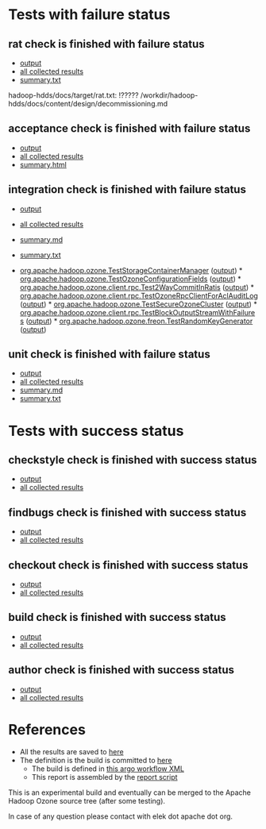 # Tests with failure status

## rat check is finished with failure status

   * [output](https://raw.githubusercontent.com/elek/ozone-ci/master/pr/pr-hdds-1949-jn7bv/rat/output.log)
   * [all collected results](https://github.com/elek/ozone-ci/tree/master/pr/pr-hdds-1949-jn7bv/rat)
   * [summary.txt](https://github.com/elek/ozone-ci/tree/master/pr/pr-hdds-1949-jn7bv/rat/summary.txt)

hadoop-hdds/docs/target/rat.txt: !????? /workdir/hadoop-hdds/docs/content/design/decommissioning.md

## acceptance check is finished with failure status

   * [output](https://raw.githubusercontent.com/elek/ozone-ci/master/pr/pr-hdds-1949-jn7bv/acceptance/output.log)
   * [all collected results](https://github.com/elek/ozone-ci/tree/master/pr/pr-hdds-1949-jn7bv/acceptance)
   * [summary.html](https://elek.github.io/ozone-ci/pr/pr-hdds-1949-jn7bv/acceptance/summary.html)


## integration check is finished with failure status

   * [output](https://raw.githubusercontent.com/elek/ozone-ci/master/pr/pr-hdds-1949-jn7bv/integration/output.log)
   * [all collected results](https://github.com/elek/ozone-ci/tree/master/pr/pr-hdds-1949-jn7bv/integration)
   * [summary.md](https://github.com/elek/ozone-ci/tree/master/pr/pr-hdds-1949-jn7bv/integration/summary.md)
   * [summary.txt](https://github.com/elek/ozone-ci/tree/master/pr/pr-hdds-1949-jn7bv/integration/summary.txt)

 * [org.apache.hadoop.ozone.TestStorageContainerManager](hadoop-ozone/integration-test/org.apache.hadoop.ozone.TestStorageContainerManager.txt) ([output](hadoop-ozone/integration-test/org.apache.hadoop.ozone.TestStorageContainerManager-output.txt/\n)) * [org.apache.hadoop.ozone.TestOzoneConfigurationFields](hadoop-ozone/integration-test/org.apache.hadoop.ozone.TestOzoneConfigurationFields.txt) ([output](hadoop-ozone/integration-test/org.apache.hadoop.ozone.TestOzoneConfigurationFields-output.txt/\n)) * [org.apache.hadoop.ozone.client.rpc.Test2WayCommitInRatis](hadoop-ozone/integration-test/org.apache.hadoop.ozone.client.rpc.Test2WayCommitInRatis.txt) ([output](hadoop-ozone/integration-test/org.apache.hadoop.ozone.client.rpc.Test2WayCommitInRatis-output.txt/\n)) * [org.apache.hadoop.ozone.client.rpc.TestOzoneRpcClientForAclAuditLog](hadoop-ozone/integration-test/org.apache.hadoop.ozone.client.rpc.TestOzoneRpcClientForAclAuditLog.txt) ([output](hadoop-ozone/integration-test/org.apache.hadoop.ozone.client.rpc.TestOzoneRpcClientForAclAuditLog-output.txt/\n)) * [org.apache.hadoop.ozone.TestSecureOzoneCluster](hadoop-ozone/integration-test/org.apache.hadoop.ozone.TestSecureOzoneCluster.txt) ([output](hadoop-ozone/integration-test/org.apache.hadoop.ozone.TestSecureOzoneCluster-output.txt/\n)) * [org.apache.hadoop.ozone.client.rpc.TestBlockOutputStreamWithFailures](hadoop-ozone/integration-test/org.apache.hadoop.ozone.client.rpc.TestBlockOutputStreamWithFailures.txt) ([output](hadoop-ozone/integration-test/org.apache.hadoop.ozone.client.rpc.TestBlockOutputStreamWithFailures-output.txt/\n)) * [org.apache.hadoop.ozone.freon.TestRandomKeyGenerator](hadoop-ozone/tools/org.apache.hadoop.ozone.freon.TestRandomKeyGenerator.txt) ([output](hadoop-ozone/tools/org.apache.hadoop.ozone.freon.TestRandomKeyGenerator-output.txt/\n))


## unit check is finished with failure status

   * [output](https://raw.githubusercontent.com/elek/ozone-ci/master/pr/pr-hdds-1949-jn7bv/unit/output.log)
   * [all collected results](https://github.com/elek/ozone-ci/tree/master/pr/pr-hdds-1949-jn7bv/unit)
   * [summary.md](https://github.com/elek/ozone-ci/tree/master/pr/pr-hdds-1949-jn7bv/unit/summary.md)
   * [summary.txt](https://github.com/elek/ozone-ci/tree/master/pr/pr-hdds-1949-jn7bv/unit/summary.txt)





# Tests with success status

## checkstyle check is finished with success status

   * [output](https://raw.githubusercontent.com/elek/ozone-ci/master/pr/pr-hdds-1949-jn7bv/checkstyle/output.log)
   * [all collected results](https://github.com/elek/ozone-ci/tree/master/pr/pr-hdds-1949-jn7bv/checkstyle)


## findbugs check is finished with success status

   * [output](https://raw.githubusercontent.com/elek/ozone-ci/master/pr/pr-hdds-1949-jn7bv/findbugs/output.log)
   * [all collected results](https://github.com/elek/ozone-ci/tree/master/pr/pr-hdds-1949-jn7bv/findbugs)


## checkout check is finished with success status

   * [output](https://raw.githubusercontent.com/elek/ozone-ci/master/pr/pr-hdds-1949-jn7bv/checkout/output.log)
   * [all collected results](https://github.com/elek/ozone-ci/tree/master/pr/pr-hdds-1949-jn7bv/checkout)


## build check is finished with success status

   * [output](https://raw.githubusercontent.com/elek/ozone-ci/master/pr/pr-hdds-1949-jn7bv/build/output.log)
   * [all collected results](https://github.com/elek/ozone-ci/tree/master/pr/pr-hdds-1949-jn7bv/build)


## author check is finished with success status

   * [output](https://raw.githubusercontent.com/elek/ozone-ci/master/pr/pr-hdds-1949-jn7bv/author/output.log)
   * [all collected results](https://github.com/elek/ozone-ci/tree/master/pr/pr-hdds-1949-jn7bv/author)




# References

 * All the results are saved to [here](https://github.com/elek/ozone-ci/tree/master/pr/pr-hdds-1949-jn7bv/)
 * The definition is the build is committed to [here](https://github.com/elek/argo-ozone)
    * The build is defined in [this argo workflow XML](https://github.com/elek/argo-ozone/blob/master/ozone-build.yaml)
    * This report is assembled by the [report script](https://github.com/elek/argo-ozone/blob/master/scripts/report.sh)

This is an experimental build and eventually can be merged to the Apache Hadoop Ozone source tree (after some testing).

In case of any question please contact with elek dot apache dot org.
